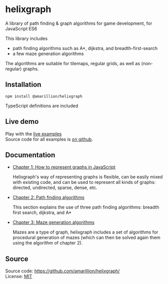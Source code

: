 # helixgraph

A library of path finding & graph algorithms for game development, for JavaScript ES6

This library includes

* path finding algorithms such as A*, dijkstra, and breadth-first-search
* a few maze generation algorithms

The algorithms are suitable for tilemaps, regular grids, as well as (non-regular) graphs.

## Installation

  `npm install @amarillion/helixgraph`

TypeScript definitions are included

## Live demo

Play with the [live examples](https://amarillion.github.io/helixgraph/)  
Source code for all examples is [on github](https://github.com/amarillion/helixgraph/tree/master/examples).

## Documentation

* [Chapter 1: How to represent graphs in JavaScript](./docs/graphs.md)
  
  Helixgraph's way of representing graphs is flexible, can be easily mixed with existing code, and can be used to represent all kinds of graphs: directed, undirected, sparse, dense, etc.

* [Chapter 2: Path finding algorithms](./docs/pathfinding.md)
  
  This section explains the use of three path finding algorithms: breadth first search, dijkstra, and A*

* [Chapter 3: Maze generation algorithms](./docs/mazes.md)
  
  Mazes are a type of graph, helixgraph includes a set of algorithms for procedural generation of mazes (which can then be solved again them using the algorithm of chapter 2).

## Source

Source code: https://github.com/amarillion/helixgraph/  
License: [MIT](./LICENSE)